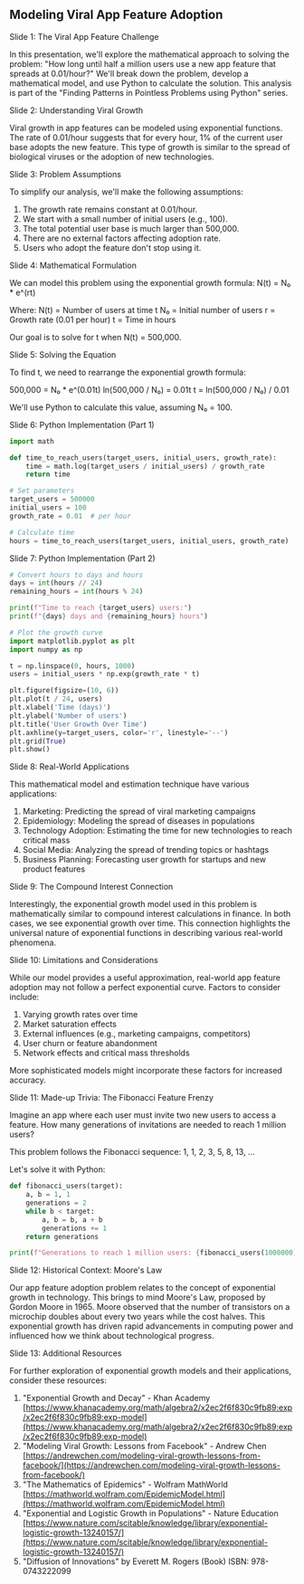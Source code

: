 ## Modeling Viral App Feature Adoption
Slide 1: The Viral App Feature Challenge

In this presentation, we'll explore the mathematical approach to solving the problem: "How long until half a million users use a new app feature that spreads at 0.01/hour?" We'll break down the problem, develop a mathematical model, and use Python to calculate the solution. This analysis is part of the "Finding Patterns in Pointless Problems using Python" series.

Slide 2: Understanding Viral Growth

Viral growth in app features can be modeled using exponential functions. The rate of 0.01/hour suggests that for every hour, 1% of the current user base adopts the new feature. This type of growth is similar to the spread of biological viruses or the adoption of new technologies.

Slide 3: Problem Assumptions

To simplify our analysis, we'll make the following assumptions:

1. The growth rate remains constant at 0.01/hour.
2. We start with a small number of initial users (e.g., 100).
3. The total potential user base is much larger than 500,000.
4. There are no external factors affecting adoption rate.
5. Users who adopt the feature don't stop using it.

Slide 4: Mathematical Formulation

We can model this problem using the exponential growth formula: N(t) = N₀ \* e^(rt)

Where: N(t) = Number of users at time t N₀ = Initial number of users r = Growth rate (0.01 per hour) t = Time in hours

Our goal is to solve for t when N(t) = 500,000.

Slide 5: Solving the Equation

To find t, we need to rearrange the exponential growth formula:

500,000 = N₀ \* e^(0.01t) ln(500,000 / N₀) = 0.01t t = ln(500,000 / N₀) / 0.01

We'll use Python to calculate this value, assuming N₀ = 100.

Slide 6: Python Implementation (Part 1)

```python
import math

def time_to_reach_users(target_users, initial_users, growth_rate):
    time = math.log(target_users / initial_users) / growth_rate
    return time

# Set parameters
target_users = 500000
initial_users = 100
growth_rate = 0.01  # per hour

# Calculate time
hours = time_to_reach_users(target_users, initial_users, growth_rate)
```

Slide 7: Python Implementation (Part 2)

```python
# Convert hours to days and hours
days = int(hours // 24)
remaining_hours = int(hours % 24)

print(f"Time to reach {target_users} users:")
print(f"{days} days and {remaining_hours} hours")

# Plot the growth curve
import matplotlib.pyplot as plt
import numpy as np

t = np.linspace(0, hours, 1000)
users = initial_users * np.exp(growth_rate * t)

plt.figure(figsize=(10, 6))
plt.plot(t / 24, users)
plt.xlabel('Time (days)')
plt.ylabel('Number of users')
plt.title('User Growth Over Time')
plt.axhline(y=target_users, color='r', linestyle='--')
plt.grid(True)
plt.show()
```

Slide 8: Real-World Applications

This mathematical model and estimation technique have various applications:

1. Marketing: Predicting the spread of viral marketing campaigns
2. Epidemiology: Modeling the spread of diseases in populations
3. Technology Adoption: Estimating the time for new technologies to reach critical mass
4. Social Media: Analyzing the spread of trending topics or hashtags
5. Business Planning: Forecasting user growth for startups and new product features

Slide 9: The Compound Interest Connection

Interestingly, the exponential growth model used in this problem is mathematically similar to compound interest calculations in finance. In both cases, we see exponential growth over time. This connection highlights the universal nature of exponential functions in describing various real-world phenomena.

Slide 10: Limitations and Considerations

While our model provides a useful approximation, real-world app feature adoption may not follow a perfect exponential curve. Factors to consider include:

1. Varying growth rates over time
2. Market saturation effects
3. External influences (e.g., marketing campaigns, competitors)
4. User churn or feature abandonment
5. Network effects and critical mass thresholds

More sophisticated models might incorporate these factors for increased accuracy.

Slide 11: Made-up Trivia: The Fibonacci Feature Frenzy

Imagine an app where each user must invite two new users to access a feature. How many generations of invitations are needed to reach 1 million users?

This problem follows the Fibonacci sequence: 1, 1, 2, 3, 5, 8, 13, ...

Let's solve it with Python:

```python
def fibonacci_users(target):
    a, b = 1, 1
    generations = 2
    while b < target:
        a, b = b, a + b
        generations += 1
    return generations

print(f"Generations to reach 1 million users: {fibonacci_users(1000000)}")
```

Slide 12: Historical Context: Moore's Law

Our app feature adoption problem relates to the concept of exponential growth in technology. This brings to mind Moore's Law, proposed by Gordon Moore in 1965. Moore observed that the number of transistors on a microchip doubles about every two years while the cost halves. This exponential growth has driven rapid advancements in computing power and influenced how we think about technological progress.

Slide 13: Additional Resources

For further exploration of exponential growth models and their applications, consider these resources:

1. "Exponential Growth and Decay" - Khan Academy [https://www.khanacademy.org/math/algebra2/x2ec2f6f830c9fb89:exp/x2ec2f6f830c9fb89:exp-model](https://www.khanacademy.org/math/algebra2/x2ec2f6f830c9fb89:exp/x2ec2f6f830c9fb89:exp-model)
2. "Modeling Viral Growth: Lessons from Facebook" - Andrew Chen [https://andrewchen.com/modeling-viral-growth-lessons-from-facebook/](https://andrewchen.com/modeling-viral-growth-lessons-from-facebook/)
3. "The Mathematics of Epidemics" - Wolfram MathWorld [https://mathworld.wolfram.com/EpidemicModel.html](https://mathworld.wolfram.com/EpidemicModel.html)
4. "Exponential and Logistic Growth in Populations" - Nature Education [https://www.nature.com/scitable/knowledge/library/exponential-logistic-growth-13240157/](https://www.nature.com/scitable/knowledge/library/exponential-logistic-growth-13240157/)
5. "Diffusion of Innovations" by Everett M. Rogers (Book) ISBN: 978-0743222099

